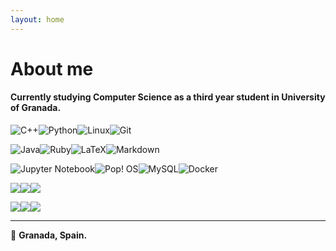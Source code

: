 ```yaml
---
layout: home
---
```

# About me

<!--This theme is Jekyll port of [vangeltzo.com](http://vangeltzo.com/) (by [Vangelis Tzortzis](https://github.com/srekoble)).

To learn how to install and use this theme check out the [installation guide](http://taylantatli.me/Halve/halve-theme/) for more information.

If you have a question, find a bug, or just want to say hi, please open an [issue on GitHub](https://github.com/TaylanTatli/Halve/issues/new).
-->

#### Currently studying Computer Science as a third year student in University of Granada.






![C++](https://img.shields.io/badge/c++-%2300599C.svg?style=for-the-badge&logo=c%2B%2B&logoColor=white)![Python](https://img.shields.io/badge/python-3670A0?style=for-the-badge&logo=python&logoColor=ffdd54)![Linux](https://img.shields.io/badge/Linux-FCC624?style=for-the-badge&logo=linux&logoColor=black)![Git](https://img.shields.io/badge/git-%23F05033.svg?style=for-the-badge&logo=git&logoColor=white)

![Java](https://img.shields.io/badge/java-%23ED8B00.svg?style=for-the-badge&logo=java&logoColor=white)![Ruby](https://img.shields.io/badge/ruby-%23CC342D.svg?style=for-the-badge&logo=ruby&logoColor=white)![LaTeX](https://img.shields.io/badge/latex-%23008080.svg?style=for-the-badge&logo=latex&logoColor=white)![Markdown](https://img.shields.io/badge/markdown-%23000000.svg?style=for-the-badge&logo=markdown&logoColor=white)

![Jupyter Notebook](https://img.shields.io/badge/jupyter-%23FA0F00.svg?style=for-the-badge&logo=jupyter&logoColor=white)![Pop! OS](https://img.shields.io/badge/Pop!_OS-48B9C7?style=for-the-badge&logo=Pop!_OS&logoColor=white)![MySQL](https://img.shields.io/badge/MySQL-00000F?style=for-the-badge&logo=mysql&logoColor=white)![Docker](https://img.shields.io/badge/Docker-2CA5E0?style=for-the-badge&logo=docker&logoColor=white)

![](https://img.shields.io/badge/GitHub-100000?style=for-the-badge&logo=github&logoColor=white)![](https://img.shields.io/badge/GNU%20Bash-4EAA25?style=for-the-badge&logo=GNU%20Bash&logoColor=white)![](https://img.shields.io/badge/Visual_Studio_Code-0078D4?style=for-the-badge&logo=visual%20studio%20code&logoColor=white
)
<!--![Ansible](https://img.shields.io/badge/ansible-%231A1918.svg?style=for-the-badge&logo=ansible&logoColor=white)-->

![](https://img.shields.io/badge/kubernetes-326ce5.svg?&style=for-the-badge&logo=kubernetes&logoColor=white)![](https://img.shields.io/badge/apache%20netbeans-1B6AC6?style=for-the-badge&logo=apache%20netbeans%20IDE&logoColor=white)![](https://img.shields.io/badge/Notion-000000?style=for-the-badge&logo=notion&logoColor=white)
                                 




____

📍 **Granada, Spain.**
